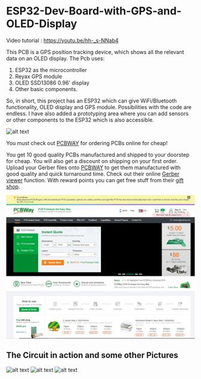 # ESP32-Dev-Board-with-GPS-and-OLED-Display

Video tutorial : https://youtu.be/hh-_s-NNab4

This PCB is a GPS position tracking device, which shows all the relevant data on an OLED display.
The Pcb uses:
1) ESP32 as the microcontroller
2) Reyax GPS module
3) OLED SSD13086 0.96' display
4) Other basic components.

So, in short, this project has an ESP32 which can give WiFi/Bluetooth functionality, OLED display and GPS module. Possibilities with the code are endless. I have also added a prototyping area where you can add sensors or other components to the ESP32 which is also accessible.

![alt text](https://github.com/akarsh98/ESP32-GPS-tracker/blob/master/pics/9.JPG?raw=true)

You must check out [PCBWAY](https://www.pcbway.com/) for ordering PCBs online for cheap!

You get 10 good quality PCBs manufactured and shipped to your doorstep for cheap. You will also get a discount on shipping on your first order. Upload your Gerber files onto [PCBWAY](https://www.pcbway.com/) to get them manufactured with good quality and quick turnaround time.
Check out their online [Gerber viewer](https://www.pcbway.com/project/OnlineGerberViewer.html) function. With reward points you can get free stuff from their [gift shop](https://www.pcbway.com/project/gifts.html).

![alt text](https://github.com/akarsh98/ESP32-LoRa-Relay-Control-Code-and-Circuit/blob/master/screenshots/PCBWAY.JPG?raw=true)


## The Circuit in action and some other Pictures

![alt text](https://github.com/akarsh98/ESP32-GPS-tracker/blob/master/pics/3.JPG?raw=true)
![alt text](https://github.com/akarsh98/ESP32-GPS-tracker/blob/master/pics/2.JPG?raw=true)
![alt text](https://github.com/akarsh98/ESP32-GPS-tracker/blob/master/pics/gps.jpg?raw=true)

